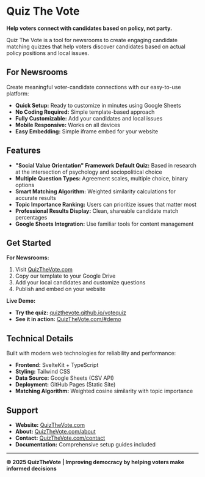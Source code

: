 # Quiz The Vote

**Help voters connect with candidates based on policy, not party.**

Quiz The Vote is a tool for newsrooms to create engaging candidate matching quizzes that help voters discover candidates based on actual policy positions and local issues.

## For Newsrooms

Create meaningful voter-candidate connections with our easy-to-use platform:

- **Quick Setup:** Ready to customize in minutes using Google Sheets
- **No Coding Required:** Simple template-based approach  
- **Fully Customizable:** Add your candidates and local issues
- **Mobile Responsive:** Works on all devices
- **Easy Embedding:** Simple iframe embed for your website

## Features

- **"Social Value Orientation" Framework Default Quiz:** Based in research at the intersection of psychology and sociopolitical choice
- **Multiple Question Types:** Agreement scales, multiple choice, binary options
- **Smart Matching Algorithm:** Weighted similarity calculations for accurate results
- **Topic Importance Ranking:** Users can prioritize issues that matter most
- **Professional Results Display:** Clean, shareable candidate match percentages
- **Google Sheets Integration:** Use familiar tools for content management

## Get Started

**For Newsrooms:**
1. Visit [QuizTheVote.com](https://www.quizthevote.com/build-your-quiz/)
2. Copy our template to your Google Drive
3. Add your local candidates and customize questions
4. Publish and embed on your website

**Live Demo:**
- **Try the quiz:** [quizthevote.github.io/votequiz](https://quizthevote.github.io/votequiz/?svo=true&demo=true)
- **See it in action:** [QuizTheVote.com/#demo](https://www.quizthevote.com/#demo)

## Technical Details

Built with modern web technologies for reliability and performance:

- **Frontend:** SvelteKit + TypeScript
- **Styling:** Tailwind CSS
- **Data Source:** Google Sheets (CSV API)
- **Deployment:** GitHub Pages (Static Site)
- **Matching Algorithm:** Weighted cosine similarity with topic importance

## Support

- **Website:** [QuizTheVote.com](https://www.quizthevote.com)
- **About:** [QuizTheVote.com/about](https://www.quizthevote.com/about-quizthevote/)
- **Contact:** [QuizTheVote.com/contact](https://www.quizthevote.com/contact)
- **Documentation:** Comprehensive setup guides included

---

**© 2025 QuizTheVote | Improving democracy by helping voters make informed decisions**

